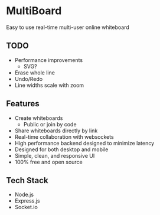 # MultiBoard

Easy to use real-time multi-user online whiteboard

## TODO

- Performance improvements
    - SVG?
- Erase whole line
- Undo/Redo
- Line widths scale with zoom

## Features

- Create whiteboards
    - Public or join by code
- Share whiteboards directly by link
- Real-time collaboration with websockets
- High performance backend designed to minimize latency
- Designed for both desktop and mobile
- Simple, clean, and responsive UI
- 100% free and open source

## Tech Stack

- Node.js
- Express.js
- Socket.io